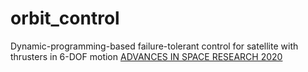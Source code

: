 # orbit_control
Dynamic-programming-based failure-tolerant control for satellite with thrusters in 6-DOF motion [ADVANCES IN SPACE RESEARCH 2020](https://github.com/abdolrezat/SPHERES-DPcontrol)  

